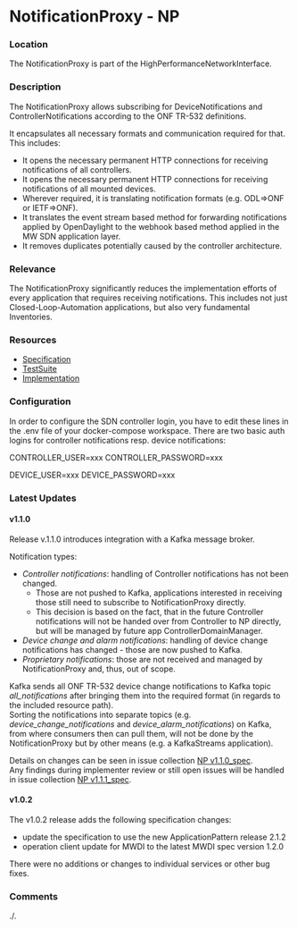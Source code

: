# NotificationProxy - NP

### Location
The NotificationProxy is part of the HighPerformanceNetworkInterface.

### Description
The NotificationProxy allows subscribing for DeviceNotifications and ControllerNotifications according to the ONF TR-532 definitions.  

It encapsulates all necessary formats and communication required for that. This includes:  
- It opens the necessary permanent HTTP connections for receiving notifications of all controllers.  
- It opens the necessary permanent HTTP connections for receiving notifications of all mounted devices.  
- Wherever required, it is translating notification formats (e.g. ODL=>ONF or IETF=>ONF).  
- It translates the event stream based method for forwarding notifications applied by OpenDaylight to the webhook based method applied in the MW SDN application layer.  
- It removes duplicates potentially caused by the controller architecture.  

### Relevance
The NotificationProxy significantly reduces the implementation efforts of every application that requires receiving notifications.
This includes not just Closed-Loop-Automation applications, but also very fundamental Inventories.

### Resources
- [Specification](./spec/)
- [TestSuite](./testing/)
- [Implementation](./server/)

### Configuration
In order to configure the SDN controller login, you have to edit these lines in the .env file of your docker-compose workspace.
There are two basic auth logins for controller notifications resp. device notifications:

CONTROLLER_USER=xxx
CONTROLLER_PASSWORD=xxx

DEVICE_USER=xxx
DEVICE_PASSWORD=xxx

### Latest Updates  

#### v1.1.0
Release v.1.1.0 introduces integration with a Kafka message broker.  

Notification types:
- *Controller notifications*: handling of Controller notifications has not been changed.
  - Those are not pushed to Kafka, applications interested in receiving those still need to subscribe to NotificationProxy directly. 
  - This decision is based on the fact, that in the future Controller notifications will not be handed over from Controller to NP directly, but will be managed by future app ControllerDomainManager.
- *Device change and alarm notifications*: handling of device change notifications has changed - those are now pushed to Kafka.
- *Proprietary notifications*: those are not received and managed by NotificationProxy and, thus, out of scope.

Kafka sends all ONF TR-532 device change notifications to Kafka topic *all_notifications* after bringing them into the required format (in regards to the included resource path).  
Sorting the notifications into separate topics (e.g. *device_change_notifications* and *device_alarm_notifications*) on Kafka, from where consumers then can pull them, will not be done by the NotificationProxy but by other means (e.g. a KafkaStreams application).  

Details on changes can be seen in issue collection [NP v1.1.0_spec](https://github.com/openBackhaul/NotificationProxy/milestone/3).  
Any findings during implementer review or still open issues will be handled in issue collection [NP v1.1.1_spec](https://github.com/openBackhaul/NotificationProxy/milestone/7).  

#### v1.0.2
The v1.0.2 release adds the following specification changes:

- update the specification to use the new ApplicationPattern release 2.1.2
- operation client update for MWDI to the latest MWDI spec version 1.2.0  

There were no additions or changes to individual services or other bug fixes.

### Comments
./.
